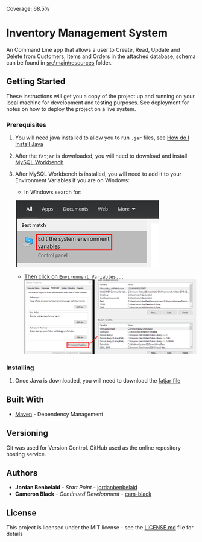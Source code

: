 Coverage: 68.5%
# Inventory Management System

An Command Line app that allows a user to Create, Read, Update and Delete from Customers, Items and Orders in the attached database, schema can be found in [src\main\resources](src\main\resources) folder.

## Getting Started

These instructions will get you a copy of the project up and running on your local machine for development and testing purposes. See deployment for notes on how to deploy the project on a live system.

### Prerequisites

1. You will need java installed to allow you to run `.jar` files, see [How do I Install Java](https://www.java.com/en/download/help/download_options.html)

2. After the `fatjar` is downloaded, you will need to download and install [MySQL Workbench](https://www.mysql.com/products/workbench/)
3. After MySQL Workbench is installed, you will need to add it to your Environment Variables if you are on Windows:
    - In Windows search for:
    
     ![Windows Search Environment Variables](Documentation\Screenshots\EnvironmentVariables.png)
    - Then click on `Environment Variables...` ![](Documentation\Screenshots\EnvironmentVariablesPart2.png)

### Installing
1. Once Java is downloaded, you will need to download the [fatjar file](https://github.com/Cam-Black/ims/blob/dev/ims-0.0.1-jar-with-dependencies.jar)

## Built With

* [Maven](https://maven.apache.org/) - Dependency Management

## Versioning

Git was used for Version Control.
GitHub used as the online repository hosting service.

## Authors

* **Jordan Benbelaid** - *Start Point* - [jordanbenbelaid](https://github.com/jordanbenbelaid/IMS-22EnableMay2)
* **Cameron Black** - *Continued Development* - [cam-black](https://github.com/cam-black/ims)

## License

This project is licensed under the MIT license - see the [LICENSE.md](LICENSE.md) file for details 